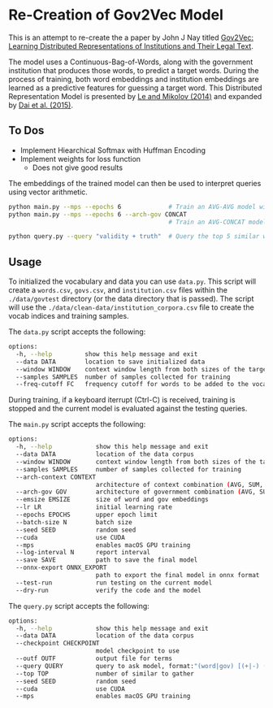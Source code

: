 # Re-Creation of Gov2Vec Model

This is an attempt to re-create the a paper by John J Nay titled [Gov2Vec: Learning Distributed Representations of Institutions and Their Legal Text](https://arxiv.org/abs/1609.06616).

The model uses a Continuous-Bag-of-Words, along with the government institution that produces those words, to predict a target words. During the process of training, both word embeddings and institution embeddings are learned as a predictive features for guessing a target word. This Distributed Representation Model is presented by [Le and Mikolov (2014)](https://arxiv.org/abs/1405.4053) and expanded by [Dai et al. (2015)](https://arxiv.org/abs/1507.07998).

## To Dos

- Implement Hiearchical Softmax with Huffman Encoding
- Implement weights for loss function
  - Does not give good results

The embeddings of the trained model can then be used to interpret queries using vector arithmetic.

```bash
python main.py --mps --epochs 6             # Train an AVG-AVG model with MPS
python main.py --mps --epochs 6 --arch-gov CONCAT
                                            # Train an AVG-CONCAT model with MPS

python query.py --query "validity + truth"  # Query the top 5 similar words and institutions
```

## Usage

To initialized the vocabulary and data you can use `data.py`. This script will create a `words.csv`, `govs.csv`, and `institution.csv` files within the `./data/govtest` directory (or the data directory that is passed). The script will use the `./data/clean-data/institution_corpora.csv` file to create the vocab indices and training samples.

The `data.py` script accepts the following:

```bash
options:
  -h, --help         show this help message and exit
  --data DATA        location to save initialized data
  --window WINDOW    context window length from both sizes of the target word
  --samples SAMPLES  number of samples collected for training
  --freq-cutoff FC   frequency cutoff for words to be added to the vocab
```

During training, if a keyboard iterrupt (Ctrl-C) is received, training is stopped and the current model is evaluated against the testing queries.

The `main.py` script accepts the following:

```bash
options:
  -h, --help            show this help message and exit
  --data DATA           location of the data corpus
  --window WINDOW       context window length from both sizes of the target word
  --samples SAMPLES     number of samples collected for training
  --arch-context CONTEXT
                        architecture of context combination (AVG, SUM, CONCAT)
  --arch-gov GOV        architecture of government combination (AVG, SUM, CONCAT)
  --emsize EMSIZE       size of word and gov embeddings
  --lr LR               initial learning rate
  --epochs EPOCHS       upper epoch limit
  --batch-size N        batch size
  --seed SEED           random seed
  --cuda                use CUDA
  --mps                 enables macOS GPU training
  --log-interval N      report interval
  --save SAVE           path to save the final model
  --onnx-export ONNX_EXPORT
                        path to export the final model in onnx format
  --test-run            run testing on the current model
  --dry-run             verify the code and the model
```

The `query.py` script accepts the following:

```bash
options:
  -h, --help            show this help message and exit
  --data DATA           location of the data corpus
  --checkpoint CHECKPOINT
                        model checkpoint to use
  --outf OUTF           output file for terms
  --query QUERY         query to ask model, format:"(word|gov) [(+|-) (word|gov)]*"
  --top TOP             number of similar to gather
  --seed SEED           random seed
  --cuda                use CUDA
  --mps                 enables macOS GPU training
```